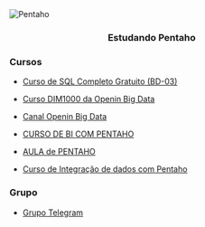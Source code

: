 
<img alt="Pentaho" src="https://cdn.freelogovectors.net/wp-content/uploads/2018/06/pentaho-logo.png" />
<h3 align="center">
  Estudando Pentaho
</h3>

### Cursos
- [Curso de SQL Completo Gratuito (BD-03)](https://www.softblue.com.br/site/curso/id/3/CURSO+DE+SQL+COMPLETO+BASICO+AO+AVANCADO+ON+LINE+BD03+GRATIS)

- [Curso DIM1000 da Openin Big Data](https://ead.openin.com.br/curso/dim1000-desenhando-modelos-de-dados-dimensionais-para-data-warehouses-gratis/)

- [Canal Openin Big Data](https://www.youtube.com/c/OpeninBigData)

- [CURSO DE BI COM PENTAHO](https://www.youtube.com/watch?v=Y4xdD2BUTEk&list=PLG_hvke1jYoQ1YFB4x3QKg0I0Qbk9--QD&index=1)

- [AULA de PENTAHO](https://www.youtube.com/watch?v=GxqOuZjwTkU&list=PLFVsvpCNEKjfhUIO_emVDN3e9_x8p77up)

- [Curso de Integração de dados com Pentaho](https://www.youtube.com/watch?v=9jtbygz9oyU&list=PLFVsvpCNEKjcHKLzep19KVPsUB_nUZcKt)

### Grupo
- [Grupo Telegram](https://t.me/Pentaho)
